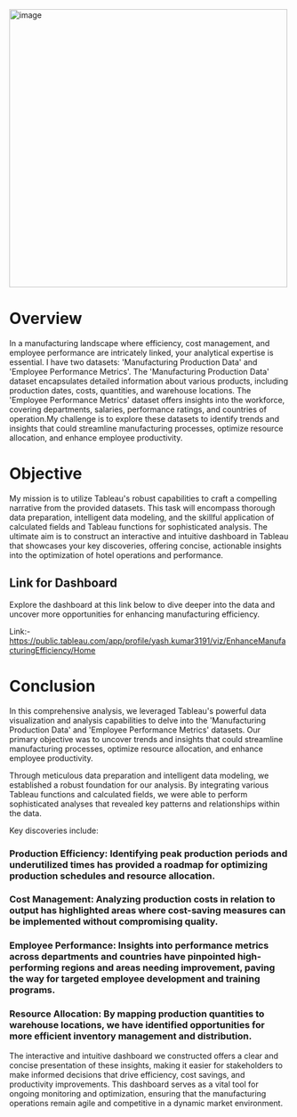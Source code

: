 <img src="https://github.com/user-attachments/assets/263df471-f4ac-4621-bcd2-b4fe8aadc528" alt="image" width="500"/>



# Overview

In a manufacturing landscape where efficiency, cost management, and employee performance are intricately linked, your analytical expertise is essential. I have two datasets: 'Manufacturing Production Data' and 'Employee Performance Metrics'. The 'Manufacturing Production Data' dataset encapsulates detailed information about various products, including production dates, costs, quantities, and warehouse locations. The 'Employee Performance Metrics' dataset offers insights into the workforce, covering departments, salaries, performance ratings, and countries of operation.My challenge is to explore these datasets to identify trends and insights that could streamline manufacturing processes, optimize resource allocation, and enhance employee productivity.

# Objective
My mission is to utilize Tableau's robust capabilities to craft a compelling narrative from the provided datasets. This task will encompass thorough data preparation, intelligent data modeling, and the skillful application of calculated fields and Tableau functions for sophisticated analysis. The ultimate aim is to construct an interactive and intuitive dashboard in Tableau that showcases your key discoveries, offering concise, actionable insights into the optimization of hotel operations and performance.

## Link for Dashboard
Explore the dashboard at this link below to dive deeper into the data and uncover more opportunities for enhancing manufacturing efficiency.

Link:- https://public.tableau.com/app/profile/yash.kumar3191/viz/EnhanceManufacturingEfficiency/Home

# Conclusion
In this comprehensive analysis, we leveraged Tableau's powerful data visualization and analysis capabilities to delve into the 'Manufacturing Production Data' and 'Employee Performance Metrics' datasets. Our primary objective was to uncover trends and insights that could streamline manufacturing processes, optimize resource allocation, and enhance employee productivity.

Through meticulous data preparation and intelligent data modeling, we established a robust foundation for our analysis. By integrating various Tableau functions and calculated fields, we were able to perform sophisticated analyses that revealed key patterns and relationships within the data.

Key discoveries include:

### Production Efficiency: Identifying peak production periods and underutilized times has provided a roadmap for optimizing production schedules and resource allocation.

### Cost Management: Analyzing production costs in relation to output has highlighted areas where cost-saving measures can be implemented without compromising quality.

### Employee Performance: Insights into performance metrics across departments and countries have pinpointed high-performing regions and areas needing improvement, paving the way for targeted employee development and training programs.

### Resource Allocation: By mapping production quantities to warehouse locations, we have identified opportunities for more efficient inventory management and distribution.

The interactive and intuitive dashboard we constructed offers a clear and concise presentation of these insights, making it easier for stakeholders to make informed decisions that drive efficiency, cost savings, and productivity improvements. This dashboard serves as a vital tool for ongoing monitoring and optimization, ensuring that the manufacturing operations remain agile and competitive in a dynamic market environment.
